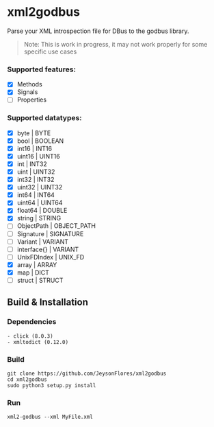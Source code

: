 # xml2godbus
Parse your XML introspection file for DBus to the godbus library.
> Note: This is work in progress, it may not work properly for some specific use cases

### Supported features:
- [x] Methods
- [x] Signals
- [ ] Properties

### Supported datatypes:
- [x] byte | BYTE
- [x] bool | BOOLEAN
- [x] int16 | INT16
- [x] uint16 | UINT16
- [x] int | INT32
- [x] uint | UINT32
- [x] int32 | INT32
- [x] uint32 | UINT32
- [x] int64 | INT64
- [x] uint64 | UINT64
- [x] float64 | DOUBLE
- [x] string | STRING
- [ ] ObjectPath | OBJECT_PATH
- [ ] Signature | SIGNATURE
- [ ] Variant | VARIANT
- [ ] interface{} | VARIANT
- [ ] UnixFDIndex | UNIX_FD
- [x] array | ARRAY
- [x] map | DICT
- [ ] struct | STRUCT

## Build & Installation
### Dependencies
```
- click (8.0.3)
- xmltodict (0.12.0)
```
### Build
  ```
git clone https://github.com/JeysonFlores/xml2godbus
cd xml2godbus
sudo python3 setup.py install
```
### Run
```
xml2-godbus --xml MyFile.xml
```